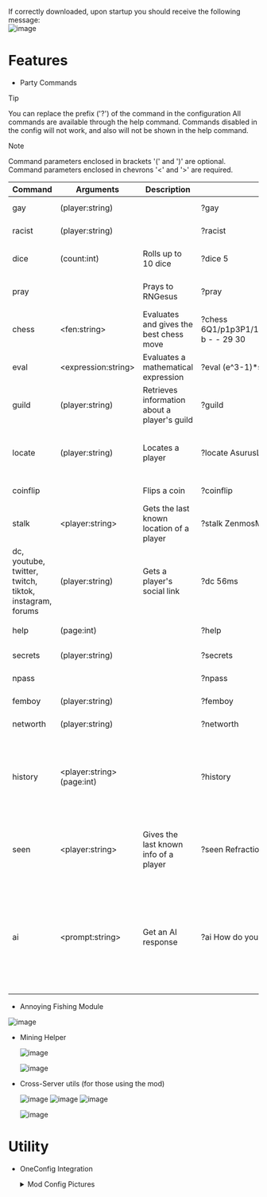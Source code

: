 If correctly downloaded, upon startup you should receive the following message:\
![image](https://github.com/user-attachments/assets/dee3c939-ad9f-4513-a583-ac29b2554ce8)

# Features
- Party Commands
> [!TIP]
> You can replace the prefix ('?') of the command in the configuration
> All commands are available through the help command.
> Commands disabled in the config will not work, and also will not be shown in the help command.
  
> [!NOTE]
> Command parameters enclosed in brackets '(' and ')' are optional.
> Command parameters enclosed in chevrons '<' and '>' are required.
  
  |Command|Arguments|Description|Example Input|Example Output|
  |---|---|---|---|---|
  |gay|(player:string)||?gay|»»» ZenmosM is 37% gay. «««|
  |racist|(player:string)||?racist|»»» ZenmosM is 81% racist. «««|
  |dice|(count:int)|Rolls up to 10 dice|?dice 5|»»» ZenmosM rolled 5 dice! Total: 21! ⚄⚃⚁⚃⚅ «««|
  |pray||Prays to RNGesus|?pray|»»» ZenmosM prayed to RNGesus! (+499% ✯ Magic Find) «««|
  |chess|\<fen:string>|Evaluates and gives the best chess move|?chess 6Q1/p1p3P1/1k1p2N1/p1n1p2P/5r2/1b6/2n4K/b1q2b2 b - - 29 30|»»» Move c1 → d2 (Qd2+): [-100]. Black is winning. Depth 10. «««|
  |eval|\<expression:string>|Evaluates a mathematical expression|?eval (e^3-1)*sin(pi/4)*ln(pi^2)|⚡ Evaluated: ≈30.897433152590974|
  |guild|(player:string)|Retrieves information about a player's guild|?guild|✿ Guild: [✧BK✧] Bumble Kindergarten (???) ✿|
  |locate|(player:string)|Locates a player|?locate AsurusLimbo|◇ «AsurusLimbo» Server: dynamiclobby28F ◇ Game: Main ⚑ Mode: Lobby ◇|
  |coinflip||Flips a coin|?coinflip|»»» ZenmosM flipped a coin! It's Tails! «««|
  |stalk|\<player:string>|Gets the last known location of a player|?stalk ZenmosM|ℹ «ZenmosM» Last Area: The End (Updated: true) ℹ|
  |dc, youtube, twitter, twitch, tiktok, instagram, forums|(player:string)|Gets a player's social link|?dc 56ms|»»» 56ms's DC: swavyw «««|
  |help|(page:int)||?help|⭐ Available Commands (Page 1): ...|
  |secrets|(player:string)||?secrets|☠ ZenmosM's secrets: 18100 ☠|
  |npass|||?npass|»»» ZenmosM was granted the N pass. «««|
  |femboy|(player:string)||?femboy|»»» ZenmosM is 52% femboy. «««|
  |networth|(player:string)||?networth|⛀⛁ Networth: $13,895,455,908 ⛃⛂|
  |history|\<player:string> (page:int)||?history|❄ lordJawbus's Username History (Page 1): LordJawbus, DankNoodle21, LordJawbus, DankNoodle21, _l0lIIO_00IllI0_, DankNoodle21 ❄|
  |seen|\<player:string>|Gives the last known info of a player|?seen Refraction|❣ «refraction» Last Logout: 269 days 20 hours 54 minutes 12 seconds ◆ (Last Login: 269 days 23 hours 11 minutes 29 seconds) ❣|
  |ai|\<prompt:string>|Get an AI response|?ai How do you make a souffle?|✉ AI: '1. Preheat oven to 375°F. Butter dish & coat with grated cheese.2. Whisk eggs, add flavors (e.g. grated cheese, cream, seasonings).3. Fold egg mixture gently into cheese coating.4. Pour mixture into dish & gently shake.5. Bake 25-30 minutes|

- Annoying Fishing Module

![image](https://github.com/user-attachments/assets/08379412-2df0-426d-9cfc-8b0cc7ae4e78)

- Mining Helper

  ![image](https://github.com/user-attachments/assets/e0cef9fb-052d-4093-9c80-dc24836b3718)

  ![image](https://github.com/user-attachments/assets/44943b52-a383-4f65-a462-eea73fd0bd26)

- Cross-Server utils (for those using the mod)
  
  ![image](https://github.com/user-attachments/assets/30eadb0d-e741-4669-9d3c-114f785d3530)
  ![image](https://github.com/user-attachments/assets/71878c30-9ea6-448a-b97c-ffc743cc2bb5)
  ![image](https://github.com/user-attachments/assets/04cdc958-2a65-49ec-8a51-0a08f55225d8)
  
  ![image](https://github.com/user-attachments/assets/0529593b-418f-4c10-b00f-26731bf563f5)


# Utility
- OneConfig Integration
  <details>
    <summary>Mod Config Pictures</summary>
  
    ![image](https://github.com/user-attachments/assets/71e1b863-e5c9-4722-aaff-7e0f1f58098c)

    ![image](https://github.com/user-attachments/assets/5448bc28-0214-49ff-8404-1ca9dda32cb7)

    ![image](https://github.com/user-attachments/assets/9a96edee-283b-429d-a8aa-9b0c66990761)

    ![image](https://github.com/user-attachments/assets/24666783-f460-4c5d-ab58-e0e51cb089d3)

    ![image](https://github.com/user-attachments/assets/317e4c93-09dd-44d0-9c12-a28d2bb96c72)


  </details>
